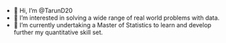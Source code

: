- 👋 Hi, I’m @TarunD20
- 👀 I’m interested in solving a wide range of real world problems with data.
- 🌱 I’m currently undertaking a Master of Statistics to learn and develop further my quantitative skill set.
